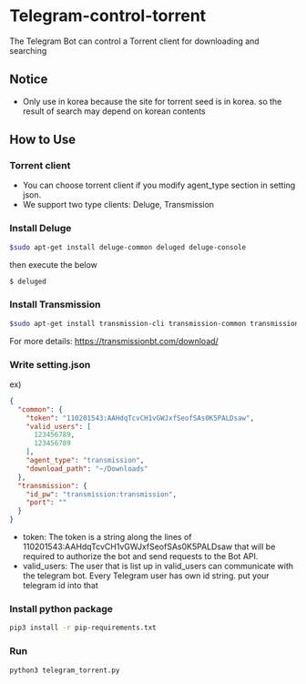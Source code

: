 # Telegram-control-torrent
The Telegram Bot can control a Torrent client for downloading and searching

## Notice
- Only use in korea because the site for torrent seed is in korea. so the result of search may depend on korean contents

## How to Use
### Torrent client
- You can choose torrent client if you modify agent_type section in setting json. 
- We support two type clients: Deluge, Transmission

### Install Deluge
```bash
$sudo apt-get install deluge-common deluged deluge-console
```
then execute the below
```bash
$ deluged
```

### Install Transmission 
```bash
$sudo apt-get install transmission-cli transmission-common transmission-daemon
```
For more details: https://transmissionbt.com/download/

### Write setting.json
ex)
```json
{
  "common": {
    "token": "110201543:AAHdqTcvCH1vGWJxfSeofSAs0K5PALDsaw",
    "valid_users": [
      123456789,
      123456789
    ],
    "agent_type": "transmission",
    "download_path": "~/Downloads"
  },
  "transmission": {
    "id_pw": "transmission:transmission",
    "port": ""
  }
}
```
* token: The token is a string along the lines of 110201543:AAHdqTcvCH1vGWJxfSeofSAs0K5PALDsaw that will be required to authorize the bot and send requests to the Bot API.
* valid_users: The user that is list up in valid_users can communicate with the telegram bot.
Every Telegram user has own id string. put your telegram id into that

### Install python package
```bash
pip3 install -r pip-requirements.txt
```
### Run
```bash
python3 telegram_torrent.py
```
